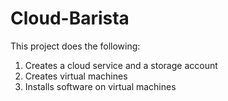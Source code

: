 Cloud-Barista
==============

This project does the following:

1. Creates a cloud service and a storage account
2. Creates virtual machines
3. Installs software on virtual machines
